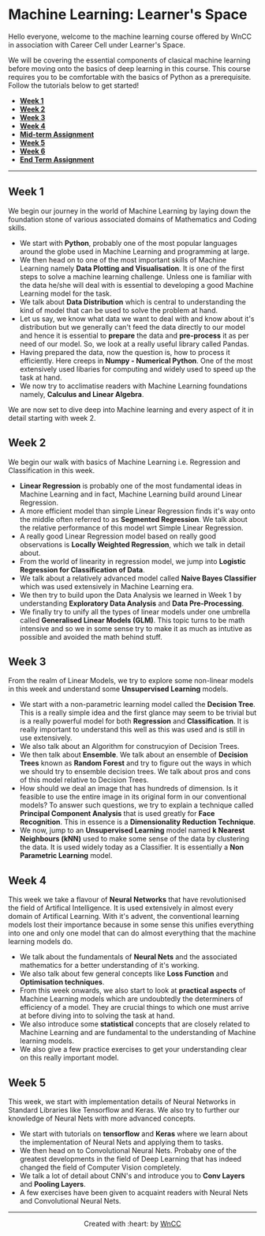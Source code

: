 # Machine Learning: Learner's Space

Hello everyone, welcome to the machine learning course offered by WnCC in association with Career Cell under Learner's Space. 

We will be covering the essential components of clasical machine learning before moving onto the basics of deep learning in this course. This course requires you to be comfortable with the basics of Python as a prerequisite. Follow the tutorials below to get started!

 - **[Week 1](./Week%201/README.md)**
 - **[Week 2](./Week%202/README.md)**
 - **[Week 3](./Week%203/README.md)**
 - **[Week 4](./Week%204/README.md)**
 - **[Mid-term Assignment](./MId%20Term%20Assignment/README.md)**
 - **[Week 5](https://github.com/wncc/learners-space/blob/master/Machine%20Learning/Week%205/README.md)**
 - **[Week 6](https://github.com/wncc/learners-space/blob/master/Machine%20Learning/Week%206/README.md)**
 - **[End Term Assignment](./End%20Term%20Assignment/README.md)**
 ***
 
## Week 1
 
We begin our journey in the world of Machine Learning by laying down the foundation stone of various associated domains of Mathematics and Coding skills. 

* We start with **Python**, probably one of the most popular languages around the globe used in Machine Learning and programming at large. 
* We then head on to one of the most important skills of Machine Learning namely **Data Plotting and Visualisation**. It is one of the first steps to solve a machine learning challenge. Unless one is familiar with the data he/she will deal with is essential to developing a good Machine Learning model for the task. 
* We talk about **Data Distribution** which is central to understanding the kind of model that can be used to solve the problem at hand.
* Let us say, we know what data we want to deal with and know about it's distribution but we generally can't feed the data directly to our model and hence it is essential to **prepare** the data and **pre-process** it as per need of our model. So, we look at a really useful library called Pandas.
* Having prepared the data, now the question is, how to process it efficiently. Here creeps in **Numpy - Numerical Python**. One of the most extensively used libaries for computing and widely used to speed up the task at hand.
* We now try to acclimatise readers with Machine Learning foundations namely, **Calculus and Linear Algebra**.

We are now set to dive deep into Machine learning and every aspect of it in detail starting with week 2.
 
## Week 2

We begin our walk with basics of Machine Learning i.e. Regression and Classification in this week.

* **Linear Regression** is probably one of the most fundamental ideas in Machine Learning and in fact, Machine Learning build around Linear Regression.
* A more efficient model than simple Linear Regression finds it's way onto the middle often referred to as **Segmented Regression**. We talk about the relative performance of this model wrt Simple Linear Regression. 
* A really good Linear Regression model based on really good observations is **Locally Weighted Regression**, which we talk in detail about.
* From the world of linearity in regression model, we jump into **Logistic Regression for Classification of Data**.
* We talk about a relatively advanced model called **Naive Bayes Classifier** which was used extensively in Machine Learning era.
* We then try to build upon the Data Analysis we learned in Week 1 by understanding **Exploratory Data Analysis** and **Data Pre-Processing**.
* We finally try to unify all the types of linear models under one umbrella called **Generalised Linear Models (GLM)**. This topic turns to be math intensive and so we in some sense try to make it as much as intutive as possible and avoided the math behind stuff.


## Week 3

From the realm of Linear Models, we try to explore some non-linear models in this week and understand some **Unsupervised Learning** models.

* We start with a non-parametric learning model called the **Decision Tree**. This is a really simple idea and the first glance may seem to be trivial but is a really powerful model for both **Regression** and **Classification**. It is really important to understand this well as this was used and is still in use extensively.
* We also talk about an Algorithm for construcyion of Decision Trees.
* We then talk about **Ensemble**. We talk about an ensemble of **Decision Trees** known as **Random Forest** and try to figure out the ways in which we should try to ensemble decision trees. We talk about pros and cons of this model relative to Decision Trees.
* How should we deal an image that has hundreds of dimension. Is it feasible to use the entire image in its original form in our conventional models? To answer such questions, we try to explain a technique called **Principal Component Analysis** that is used greatly for **Face Recognition**. This in essence is a **Dimensionality Reduction Technique**.
* We now, jump to an **Unsupervised Learning** model named **k Nearest Neighbours (kNN)** used to make some sense of the data by clustering the data. It is used widely today as a Classifier. It is essentially a **Non Parametric Learning** model.

## Week 4

This week we take a flavour of **Neural Networks** that have revolutionised the field of Artifical Intelligence. It is used extensively in almost every domain of Artifical Learning. With it's advent, the conventional learning models lost their importance because in some sense this unifies everything into one and only one model that can do almost everything that the machine learning models do. 

* We talk about the fundamentals of **Neural Nets** and the associated mathematics for a better understanding of it's working.
* We also talk about few general concepts like **Loss Function** and **Optimisation techniques**.
* From this week onwards, we also start to look at **practical aspects** of Machine Learning models which are undoubtedly the determiners of efficiency of a model. They are crucial things to which one must arrive at before diving into to solving the task at hand.
* We also introduce some **statistical** concepts that are closely related to Machine Learning and are fundamental to the understanding of Machine learning models.
* We also give a few practice exercises to get your understanding clear on this really important model.

## Week 5

This week, we start with implementation details of Neural Networks in Standard Libraries like Tensorflow and Keras. We also try to further our knowledge of Neural Nets with more advanced concepts.

* We start with tutorials on **tensorflow** and **Keras** where we learn about the implementation of Neural Nets and applying them to tasks.
* We then head on to Convolutional Neural Nets. Probaby one of the greatest developments in the field of Deep Learning that has indeed changed the field of Computer Vision completely. 
* We talk a lot of detail about CNN's and introduce you to **Conv Layers** and **Pooling Layers**.
* A few exercises have been given to acquaint readers with Neural Nets and Convolutional Neural Nets.


---
 
 
<p align="center">Created with :heart: by <a href="https://www.wncc-iitb.org/">WnCC</a></p>

